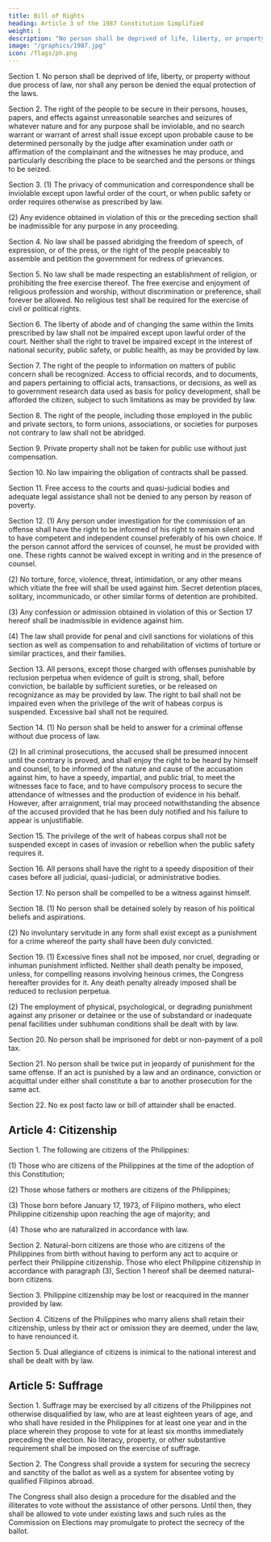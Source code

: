 ```yaml
---
title: Bill of Rights
heading: Article 3 of the 1987 Constitution Simplified
weight: 1
description: "No person shall be deprived of life, liberty, or property without due process of law, nor shall any person be denied the equal protection of the laws"
image: "/graphics/1987.jpg"
icon: /flags/ph.png
---
```



Section 1. No person shall be deprived of life, liberty, or property without due process of law, nor shall any person be denied the equal protection of the laws.

Section 2. The right of the people to be secure in their persons, houses, papers, and effects against unreasonable searches and seizures of whatever nature and for any purpose shall be inviolable, and no search warrant or warrant of arrest shall issue except upon probable cause to be determined personally by the judge after examination under oath or affirmation of the complainant and the witnesses he may produce, and particularly describing the place to be searched and the persons or things to be seized.

Section 3. (1) The privacy of communication and correspondence shall be inviolable except upon lawful order of the court, or when public safety or order requires otherwise as prescribed by law.

(2) Any evidence obtained in violation of this or the preceding section shall be inadmissible for any purpose in any proceeding.

Section 4. No law shall be passed abridging the freedom of speech, of expression, or of the press, or the right of the people peaceably to assemble and petition the government for redress of grievances.

Section 5. No law shall be made respecting an establishment of religion, or prohibiting the free exercise thereof. The free exercise and enjoyment of religious profession and worship, without discrimination or preference, shall forever be allowed. No religious test shall be required for the exercise of civil or political rights.

Section 6. The liberty of abode and of changing the same within the limits prescribed by law shall not be impaired except upon lawful order of the court. Neither shall the right to travel be impaired except in the interest of national security, public safety, or public health, as may be provided by law.

Section 7. The right of the people to information on matters of public concern shall be recognized. Access to official records, and to documents, and papers pertaining to official acts, transactions, or decisions, as well as to government research data used as basis for policy development, shall be afforded the citizen, subject to such limitations as may be provided by law.

Section 8. The right of the people, including those employed in the public and private sectors, to form unions, associations, or societies for purposes not contrary to law shall not be abridged.

Section 9. Private property shall not be taken for public use without just compensation.

Section 10. No law impairing the obligation of contracts shall be passed.

Section 11. Free access to the courts and quasi-judicial bodies and adequate legal assistance shall not be denied to any person by reason of poverty.

Section 12. (1) Any person under investigation for the commission of an offense shall have the right to be informed of his right to remain silent and to have competent and independent counsel preferably of his own choice. If the person cannot afford the services of counsel, he must be provided with one. These rights cannot be waived except in writing and in the presence of counsel.

(2) No torture, force, violence, threat, intimidation, or any other means which vitiate the free will shall be used against him. Secret detention places, solitary, incommunicado, or other similar forms of detention are prohibited.

(3) Any confession or admission obtained in violation of this or Section 17 hereof shall be inadmissible in evidence against him.

(4) The law shall provide for penal and civil sanctions for violations of this section as well as compensation to and rehabilitation of victims of torture or similar practices, and their families.

Section 13. All persons, except those charged with offenses punishable by reclusion perpetua when evidence of guilt is strong, shall, before conviction, be bailable by sufficient sureties, or be released on recognizance as may be provided by law. The right to bail shall not be impaired even when the privilege of the writ of habeas corpus is suspended. Excessive bail shall not be required.

Section 14. (1) No person shall be held to answer for a criminal offense without due process of law.

(2) In all criminal prosecutions, the accused shall be presumed innocent until the contrary is proved, and shall enjoy the right to be heard by himself and counsel, to be informed of the nature and cause of the accusation against him, to have a speedy, impartial, and public trial, to meet the witnesses face to face, and to have compulsory process to secure the attendance of witnesses and the production of evidence in his behalf. However, after arraignment, trial may proceed notwithstanding the absence of the accused provided that he has been duly notified and his failure to appear is unjustifiable.

Section 15. The privilege of the writ of habeas corpus shall not be suspended except in cases of invasion or rebellion when the public safety requires it.

Section 16. All persons shall have the right to a speedy disposition of their cases before all judicial, quasi-judicial, or administrative bodies.

Section 17. No person shall be compelled to be a witness against himself.

Section 18. (1) No person shall be detained solely by reason of his political beliefs and aspirations.

(2) No involuntary servitude in any form shall exist except as a punishment for a crime whereof the party shall have been duly convicted.

Section 19. (1) Excessive fines shall not be imposed, nor cruel, degrading or inhuman punishment inflicted. Neither shall death penalty be imposed, unless, for compelling reasons involving heinous crimes, the Congress hereafter provides for it. Any death penalty already imposed shall be reduced to reclusion perpetua.

(2) The employment of physical, psychological, or degrading punishment against any prisoner or detainee or the use of substandard or inadequate penal facilities under subhuman conditions shall be dealt with by law.

Section 20. No person shall be imprisoned for debt or non-payment of a poll tax.

Section 21. No person shall be twice put in jeopardy of punishment for the same offense. If an act is punished by a law and an ordinance, conviction or acquittal under either shall constitute a bar to another prosecution for the same act.

Section 22. No ex post facto law or bill of attainder shall be enacted.


## Article 4: Citizenship

Section 1. The following are citizens of the Philippines:

(1) Those who are citizens of the Philippines at the time of the adoption of this Constitution;

(2) Those whose fathers or mothers are citizens of the Philippines;

(3) Those born before January 17, 1973, of Filipino mothers, who elect Philippine citizenship upon reaching the age of majority; and

(4) Those who are naturalized in accordance with law.

Section 2. Natural-born citizens are those who are citizens of the Philippines from birth without having to perform any act to acquire or perfect their Philippine citizenship. Those who elect Philippine citizenship in accordance with paragraph (3), Section 1 hereof shall be deemed natural-born citizens.

Section 3. Philippine citizenship may be lost or reacquired in the manner provided by law.

Section 4. Citizens of the Philippines who marry aliens shall retain their citizenship, unless by their act or omission they are deemed, under the law, to have renounced it.

Section 5. Dual allegiance of citizens is inimical to the national interest and shall be dealt with by law.


## Article 5: Suffrage

Section 1. Suffrage may be exercised by all citizens of the Philippines not otherwise disqualified by law, who are at least eighteen years of age, and who shall have resided in the Philippines for at least one year and in the place wherein they propose to vote for at least six months immediately preceding the election. No literacy, property, or other substantive requirement shall be imposed on the exercise of suffrage.

Section 2. The Congress shall provide a system for securing the secrecy and sanctity of the ballot as well as a system for absentee voting by qualified Filipinos abroad.

The Congress shall also design a procedure for the disabled and the illiterates to vote without the assistance of other persons. Until then, they shall be allowed to vote under existing laws and such rules as the Commission on Elections may promulgate to protect the secrecy of the ballot.
